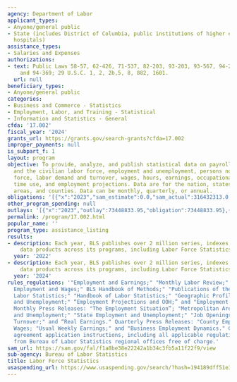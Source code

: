 ```yaml
---
agency: Department of Labor
applicant_types:
- Anyone/general public
- State (includes District of Columbia, public institutions of higher education and
  hospitals)
assistance_types:
- Salaries and Expenses
authorizations:
- text: Public Laws 58-57, 62-426, 71-537, 82-203, 93-203, 93-567, 94-206, 94-311,
    and 94-369; 29 U.S.C. 1, 2, 2b,5, 8, 882, 1601.
  url: null
beneficiary_types:
- Anyone/general public
categories:
- Business and Commerce - Statistics
- Employment, Labor, and Training - Statistical
- Information and Statistics - General
cfda: '17.002'
fiscal_year: '2024'
grants_url: https://grants.gov/search-grants?cfda=17.002
improper_payments: null
is_subpart_f: 1
layout: program
objective: To provide, analyze, and publish statistical data on payroll employment
  and the civilian labor force, employment and unemployment, persons not in the labor
  force, labor demand and turnover, wages, hours, earnings, occupational employment,
  time use, and employment projections. Data are for the nation, states, metropolitan
  areas, and counties. Data can be monthly, quarterly, or annual.
obligations: '[{"x":"2023","sam_estimate":0.0,"sam_actual":316432313.0,"usa_spending_actual":73402938.78},{"x":"2024","sam_estimate":0.0,"sam_actual":315848484.0,"usa_spending_actual":73300805.74},{"x":"2025","sam_estimate":0.0,"sam_actual":321058000.0,"usa_spending_actual":46195034.02}]'
other_program_spending: null
outlays: '[{"x":"2023","outlay":73448833.95,"obligation":73448833.95},{"x":"2024","outlay":73507439.38,"obligation":73452077.03},{"x":"2025","outlay":35261809.2,"obligation":46329208.26}]'
permalink: /program/17.002.html
popular_name: ''
program_type: assistance_listing
results:
- description: Each year, BLS publishes over 2 million series, indexes, and other
    data products across its programs, including Labor Force Statistics.
  year: '2022'
- description: Each year, BLS publishes over 2 million series, indexes, and other
    data products across its programs, including Labor Force Statistics.
  year: '2024'
rules_regulations: '"Employment and Earnings;" "Monthly Labor Review;" "Occupational
  Employment and Wages;" BLS Handbook of Methods;" "Publications of the Bureau of
  Labor Statistics;" "Handbook of Labor Statistics;" "Geographic Profile of Employment
  and Unemployment;" “Employment Projections and OOH;” and "Employment and Wages."
  Monthly Press Releases: "The Employment Situation”; "Metropolitan Area Employment
  and Unemployment;" "State Employment and Unemployment;" "Job Openings and Labor
  Turnover;" and “Real Earnings." Quarterly Press Releases: "County Employment and
  Wages; "Usual Weekly Earnings;" and "Business Employment Dynamics." Cooperative
  agreement application instructions, including all applicable regulations, are available
  from Bureau of Labor Statistics regional offices free of charge.'
sam_url: https://sam.gov/fal/f1a8be38e22242a1b34c3fb5a11f22f9/view
sub-agency: Bureau of Labor Statistics
title: Labor Force Statistics
usaspending_url: https://www.usaspending.gov/search/?hash=194189dff51e300a94b5946a1a8ff254
---
```

